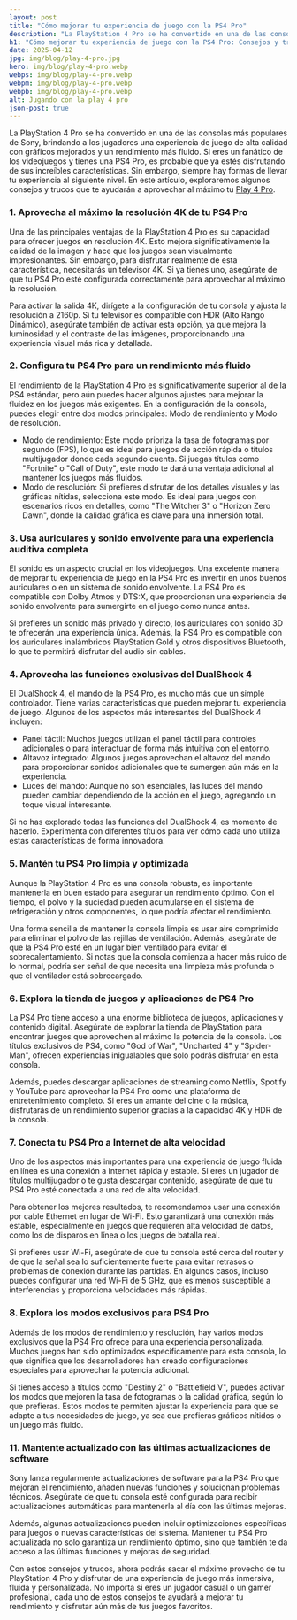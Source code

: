 ```yaml
---
layout: post
title: "Cómo mejorar tu experiencia de juego con la PS4 Pro"
description: "La PlayStation 4 Pro se ha convertido en una de las consolas más populares de Sony, brindando a los jugadores una experiencia de juego de alta calidad con gráficos mejorados y un rendimiento más fluido"
h1: "Cómo mejorar tu experiencia de juego con la PS4 Pro: Consejos y trucos"
date: 2025-04-12
jpg: img/blog/play-4-pro.jpg
hero: img/blog/play-4-pro.webp
webps: img/blog/play-4-pro.webp
webpm: img/blog/play-4-pro.webp
webpb: img/blog/play-4-pro.webp
alt: Jugando con la play 4 pro
json-post: true
---
```

La PlayStation 4 Pro se ha convertido en una de las consolas más populares de Sony, brindando a los jugadores una experiencia de juego de alta calidad con gráficos mejorados y un rendimiento más fluido. Si eres un fanático de los videojuegos y tienes una PS4 Pro, es probable que ya estés disfrutando de sus increíbles características. Sin embargo, siempre hay formas de llevar tu experiencia al siguiente nivel. En este artículo, exploraremos algunos consejos y trucos que te ayudarán a aprovechar al máximo tu [Play 4 Pro](https://listado.mercadolibre.com.co/ps4-pro).

### 1. Aprovecha al máximo la resolución 4K de tu PS4 Pro

Una de las principales ventajas de la PlayStation 4 Pro es su capacidad para ofrecer juegos en resolución 4K. Esto mejora significativamente la calidad de la imagen y hace que los juegos sean visualmente impresionantes. Sin embargo, para disfrutar realmente de esta característica, necesitarás un televisor 4K. Si ya tienes uno, asegúrate de que tu PS4 Pro esté configurada correctamente para aprovechar al máximo la resolución.

Para activar la salida 4K, dirígete a la configuración de tu consola y ajusta la resolución a 2160p. Si tu televisor es compatible con HDR (Alto Rango Dinámico), asegúrate también de activar esta opción, ya que mejora la luminosidad y el contraste de las imágenes, proporcionando una experiencia visual más rica y detallada.

### 2. Configura tu PS4 Pro para un rendimiento más fluido

El rendimiento de la PlayStation 4 Pro es significativamente superior al de la PS4 estándar, pero aún puedes hacer algunos ajustes para mejorar la fluidez en los juegos más exigentes. En la configuración de la consola, puedes elegir entre dos modos principales: Modo de rendimiento y Modo de resolución.

-   Modo de rendimiento: Este modo prioriza la tasa de fotogramas por segundo (FPS), lo que es ideal para juegos de acción rápida o títulos multijugador donde cada segundo cuenta. Si juegas títulos como "Fortnite" o "Call of Duty", este modo te dará una ventaja adicional al mantener los juegos más fluidos.  
-   Modo de resolución: Si prefieres disfrutar de los detalles visuales y las gráficas nítidas, selecciona este modo. Es ideal para juegos con escenarios ricos en detalles, como "The Witcher 3" o "Horizon Zero Dawn", donde la calidad gráfica es clave para una inmersión total.  
      
### 3. Usa auriculares y sonido envolvente para una experiencia auditiva completa

El sonido es un aspecto crucial en los videojuegos. Una excelente manera de mejorar tu experiencia de juego en la PS4 Pro es invertir en unos buenos auriculares o en un sistema de sonido envolvente. La PS4 Pro es compatible con Dolby Atmos y DTS:X, que proporcionan una experiencia de sonido envolvente para sumergirte en el juego como nunca antes.

Si prefieres un sonido más privado y directo, los auriculares con sonido 3D te ofrecerán una experiencia única. Además, la PS4 Pro es compatible con los auriculares inalámbricos PlayStation Gold y otros dispositivos Bluetooth, lo que te permitirá disfrutar del audio sin cables.

### 4. Aprovecha las funciones exclusivas del DualShock 4

El DualShock 4, el mando de la PS4 Pro, es mucho más que un simple controlador. Tiene varias características que pueden mejorar tu experiencia de juego. Algunos de los aspectos más interesantes del DualShock 4 incluyen:

-   Panel táctil: Muchos juegos utilizan el panel táctil para controles adicionales o para interactuar de forma más intuitiva con el entorno.  
-   Altavoz integrado: Algunos juegos aprovechan el altavoz del mando para proporcionar sonidos adicionales que te sumergen aún más en la experiencia.  
-   Luces del mando: Aunque no son esenciales, las luces del mando pueden cambiar dependiendo de la acción en el juego, agregando un toque visual interesante.  
      
Si no has explorado todas las funciones del DualShock 4, es momento de hacerlo. Experimenta con diferentes títulos para ver cómo cada uno utiliza estas características de forma innovadora.

### 5. Mantén tu PS4 Pro limpia y optimizada

Aunque la PlayStation 4 Pro es una consola robusta, es importante mantenerla en buen estado para asegurar un rendimiento óptimo. Con el tiempo, el polvo y la suciedad pueden acumularse en el sistema de refrigeración y otros componentes, lo que podría afectar el rendimiento.

Una forma sencilla de mantener la consola limpia es usar aire comprimido para eliminar el polvo de las rejillas de ventilación. Además, asegúrate de que la PS4 Pro esté en un lugar bien ventilado para evitar el sobrecalentamiento. Si notas que la consola comienza a hacer más ruido de lo normal, podría ser señal de que necesita una limpieza más profunda o que el ventilador está sobrecargado.

### 6. Explora la tienda de juegos y aplicaciones de PS4 Pro

La PS4 Pro tiene acceso a una enorme biblioteca de juegos, aplicaciones y contenido digital. Asegúrate de explorar la tienda de PlayStation para encontrar juegos que aprovechen al máximo la potencia de la consola. Los títulos exclusivos de PS4, como "God of War", "Uncharted 4" y "Spider-Man", ofrecen experiencias inigualables que solo podrás disfrutar en esta consola.

Además, puedes descargar aplicaciones de streaming como Netflix, Spotify y YouTube para aprovechar la PS4 Pro como una plataforma de entretenimiento completo. Si eres un amante del cine o la música, disfrutarás de un rendimiento superior gracias a la capacidad 4K y HDR de la consola.

### 7. Conecta tu PS4 Pro a Internet de alta velocidad

Uno de los aspectos más importantes para una experiencia de juego fluida en línea es una conexión a Internet rápida y estable. Si eres un jugador de títulos multijugador o te gusta descargar contenido, asegúrate de que tu PS4 Pro esté conectada a una red de alta velocidad.

Para obtener los mejores resultados, te recomendamos usar una conexión por cable Ethernet en lugar de Wi-Fi. Esto garantizará una conexión más estable, especialmente en juegos que requieren alta velocidad de datos, como los de disparos en línea o los juegos de batalla real.

Si prefieres usar Wi-Fi, asegúrate de que tu consola esté cerca del router y de que la señal sea lo suficientemente fuerte para evitar retrasos o problemas de conexión durante las partidas. En algunos casos, incluso puedes configurar una red Wi-Fi de 5 GHz, que es menos susceptible a interferencias y proporciona velocidades más rápidas.

### 8. Explora los modos exclusivos para PS4 Pro

Además de los modos de rendimiento y resolución, hay varios modos exclusivos que la PS4 Pro ofrece para una experiencia personalizada. Muchos juegos han sido optimizados específicamente para esta consola, lo que significa que los desarrolladores han creado configuraciones especiales para aprovechar la potencia adicional.

Si tienes acceso a títulos como "Destiny 2" o "Battlefield V", puedes activar los modos que mejoren la tasa de fotogramas o la calidad gráfica, según lo que prefieras. Estos modos te permiten ajustar la experiencia para que se adapte a tus necesidades de juego, ya sea que prefieras gráficos nítidos o un juego más fluido.

### 11. Mantente actualizado con las últimas actualizaciones de software

Sony lanza regularmente actualizaciones de software para la PS4 Pro que mejoran el rendimiento, añaden nuevas funciones y solucionan problemas técnicos. Asegúrate de que tu consola esté configurada para recibir actualizaciones automáticas para mantenerla al día con las últimas mejoras.

Además, algunas actualizaciones pueden incluir optimizaciones específicas para juegos o nuevas características del sistema. Mantener tu PS4 Pro actualizada no solo garantiza un rendimiento óptimo, sino que también te da acceso a las últimas funciones y mejoras de seguridad.

Con estos consejos y trucos, ahora podrás sacar el máximo provecho de tu PlayStation 4 Pro y disfrutar de una experiencia de juego más inmersiva, fluida y personalizada. No importa si eres un jugador casual o un gamer profesional, cada uno de estos consejos te ayudará a mejorar tu rendimiento y disfrutar aún más de tus juegos favoritos.
